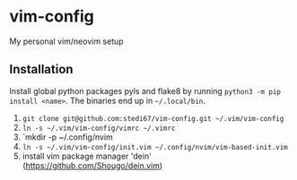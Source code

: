 # vim-config
My personal vim/neovim setup

## Installation

Install global python packages pyls and flake8 by running `python3 -m pip install <name>`. The binaries end up in `~/.local/bin`.

1. `git clone git@github.com:stedi67/vim-config.git ~/.vim/vim-config`
2. `ln -s ~/.vim/vim-config/vimrc ~/.vimrc`
3. `mkdir -p ~/.config/nvim
4. `ln -s ~/.vim/vim-config/init.vim ~/.config/nvim/vim-based-init.vim`
5. install vim package manager 'dein' (https://github.com/Shougo/dein.vim)
